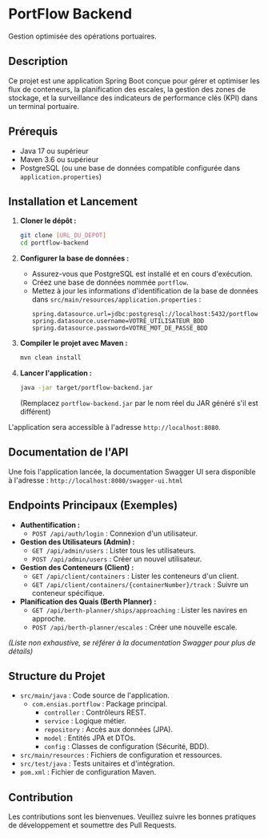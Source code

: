 # PortFlow Backend

Gestion optimisée des opérations portuaires.

## Description

Ce projet est une application Spring Boot conçue pour gérer et optimiser les flux de conteneurs, la planification des escales, la gestion des zones de stockage, et la surveillance des indicateurs de performance clés (KPI) dans un terminal portuaire.

## Prérequis

- Java 17 ou supérieur
- Maven 3.6 ou supérieur
- PostgreSQL (ou une base de données compatible configurée dans `application.properties`)

## Installation et Lancement

1.  **Cloner le dépôt :**
    ```bash
    git clone [URL_DU_DEPOT]
    cd portflow-backend
    ```

2.  **Configurer la base de données :**
    - Assurez-vous que PostgreSQL est installé et en cours d'exécution.
    - Créez une base de données nommée `portflow`.
    - Mettez à jour les informations d'identification de la base de données dans `src/main/resources/application.properties` :
      ```properties
      spring.datasource.url=jdbc:postgresql://localhost:5432/portflow
      spring.datasource.username=VOTRE_UTILISATEUR_BDD
      spring.datasource.password=VOTRE_MOT_DE_PASSE_BDD
      ```

3.  **Compiler le projet avec Maven :**
    ```bash
    mvn clean install
    ```

4.  **Lancer l'application :**
    ```bash
    java -jar target/portflow-backend.jar 
    ```
    (Remplacez `portflow-backend.jar` par le nom réel du JAR généré s'il est différent)

L'application sera accessible à l'adresse `http://localhost:8080`.

## Documentation de l'API

Une fois l'application lancée, la documentation Swagger UI sera disponible à l'adresse :
`http://localhost:8080/swagger-ui.html`

## Endpoints Principaux (Exemples)

- **Authentification :**
  - `POST /api/auth/login` : Connexion d'un utilisateur.
- **Gestion des Utilisateurs (Admin) :**
  - `GET /api/admin/users` : Lister tous les utilisateurs.
  - `POST /api/admin/users` : Créer un nouvel utilisateur.
- **Gestion des Conteneurs (Client) :**
  - `GET /api/client/containers` : Lister les conteneurs d'un client.
  - `GET /api/client/containers/{containerNumber}/track` : Suivre un conteneur spécifique.
- **Planification des Quais (Berth Planner) :**
  - `GET /api/berth-planner/ships/approaching` : Lister les navires en approche.
  - `POST /api/berth-planner/escales` : Créer une nouvelle escale.

*(Liste non exhaustive, se référer à la documentation Swagger pour plus de détails)*

## Structure du Projet

- `src/main/java` : Code source de l'application.
  - `com.ensias.portflow` : Package principal.
    - `controller` : Contrôleurs REST.
    - `service` : Logique métier.
    - `repository` : Accès aux données (JPA).
    - `model` : Entités JPA et DTOs.
    - `config` : Classes de configuration (Sécurité, BDD).
- `src/main/resources` : Fichiers de configuration et ressources.
- `src/test/java` : Tests unitaires et d'intégration.
- `pom.xml` : Fichier de configuration Maven.

## Contribution

Les contributions sont les bienvenues. Veuillez suivre les bonnes pratiques de développement et soumettre des Pull Requests. 